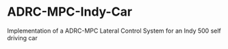 # ADRC-MPC-Indy-Car
Implementation of a ADRC-MPC Lateral Control System for an Indy 500 self driving car
